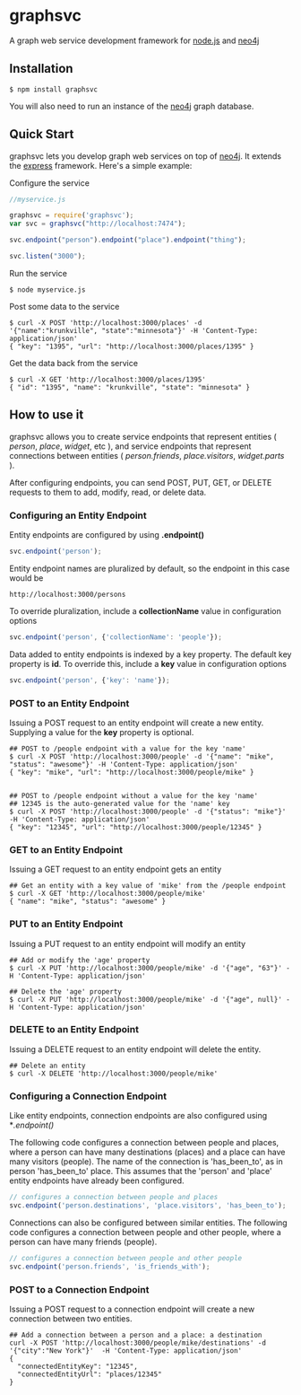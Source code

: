 # graphsvc

A graph web service development framework for [node.js](http://nodejs.org) and [neo4j](http://neo4j.org)

## Installation

	$ npm install graphsvc
	
You will also need to run an instance of the [neo4j](http://neo4j.org) graph database.

## Quick Start

graphsvc lets you develop graph web services on top of [neo4j](http://neo4j.org).  It extends the [express](http://expressjs.com) framework.  Here's a simple example:

Configure the service

```js
//myservice.js

graphsvc = require('graphsvc');
var svc = graphsvc("http://localhost:7474");

svc.endpoint("person").endpoint("place").endpoint("thing");

svc.listen("3000");
```

Run the service

```console
$ node myservice.js
```

Post some data to the service

```console
$ curl -X POST 'http://localhost:3000/places' -d '{"name":"krunkville", "state":"minnesota"}' -H 'Content-Type: application/json'
{ "key": "1395", "url": "http://localhost:3000/places/1395" }
```
	
Get the data back from the service

```console
$ curl -X GET 'http://localhost:3000/places/1395'
{ "id": "1395", "name": "krunkville", "state": "minnesota" }
```

## How to use it

graphsvc allows you to create service endpoints that represent entities ( *person*, *place*, *widget*, etc ), and service endpoints that represent connections between entities ( *person.friends*, *place.visitors*, *widget.parts* ).

After configuring endpoints, you can send POST, PUT, GET, or DELETE requests to them to add, modify, read, or delete data. 

### Configuring an Entity Endpoint

Entity endpoints are configured by using **.endpoint()**

```js
svc.endpoint('person');
```

Entity endpoint names are pluralized by default, so the endpoint in this case would be

```console
http://localhost:3000/persons
```

To override pluralization, include a **collectionName** value in configuration options

```js
svc.endpoint('person', {'collectionName': 'people'});
```

Data added to entity endpoints is indexed by a key property.  The default key property is **id**.  To override this, include a **key** value in configuration options

```js
svc.endpoint('person', {'key': 'name'});
```

### POST to an Entity Endpoint

Issuing a POST request to an entity endpoint will create a new entity.  Supplying a value for the **key** property is optional.

```console
## POST to /people endpoint with a value for the key 'name'
$ curl -X POST 'http://localhost:3000/people' -d '{"name": "mike", "status": "awesome"}' -H 'Content-Type: application/json'
{ "key": "mike", "url": "http://localhost:3000/people/mike" }


## POST to /people endpoint without a value for the key 'name'
## 12345 is the auto-generated value for the 'name' key
$ curl -X POST 'http://localhost:3000/people' -d '{"status": "mike"}' -H 'Content-Type: application/json'
{ "key": "12345", "url": "http://localhost:3000/people/12345" }
```


### GET to an Entity Endpoint

Issuing a GET request to an entity endpoint gets an entity

```console
## Get an entity with a key value of 'mike' from the /people endpoint
$ curl -X GET 'http://localhost:3000/people/mike'
{ "name": "mike", "status": "awesome" }
```

### PUT to an Entity Endpoint

Issuing a PUT request to an entity endpoint will modify an entity

```console
## Add or modify the 'age' property
$ curl -X PUT 'http://localhost:3000/people/mike' -d '{"age", "63"}' -H 'Content-Type: application/json'

## Delete the 'age' property
$ curl -X PUT 'http://localhost:3000/people/mike' -d '{"age", null}' -H 'Content-Type: application/json'
```

### DELETE to an Entity Endpoint

Issuing a DELETE request to an entity endpoint will delete the entity.

```console
## Delete an entity
$ curl -X DELETE 'http://localhost:3000/people/mike'
```

### Configuring a Connection Endpoint

Like entity endpoints, connection endpoints are also configured using **.endpoint()*

The following code configures a connection between people and places, where a person can have many destinations (places) and a place can have many visitors (people).  The name of the connection is 'has_been_to', as in person 'has_been_to' place.  This assumes that the 'person' and 'place' entity endpoints have already been configured.

```js
// configures a connection between people and places
svc.endpoint('person.destinations', 'place.visitors', 'has_been_to');
```

Connections can also be configured between similar entities. The following code configures a connection between people and other people, where a person can have many friends (people).

```js
// configures a connection between people and other people
svc.endpoint('person.friends', 'is_friends_with');
```

### POST to a Connection Endpoint

Issuing a POST request to a connection endpoint will create a new connection between two entities.

```console
## Add a connection between a person and a place: a destination
curl -X POST 'http://localhost:3000/people/mike/destinations' -d '{"city":"New York"}'  -H 'Content-Type: application/json'
{
  "connectedEntityKey": "12345",
  "connectedEntityUrl": "places/12345"
}
```